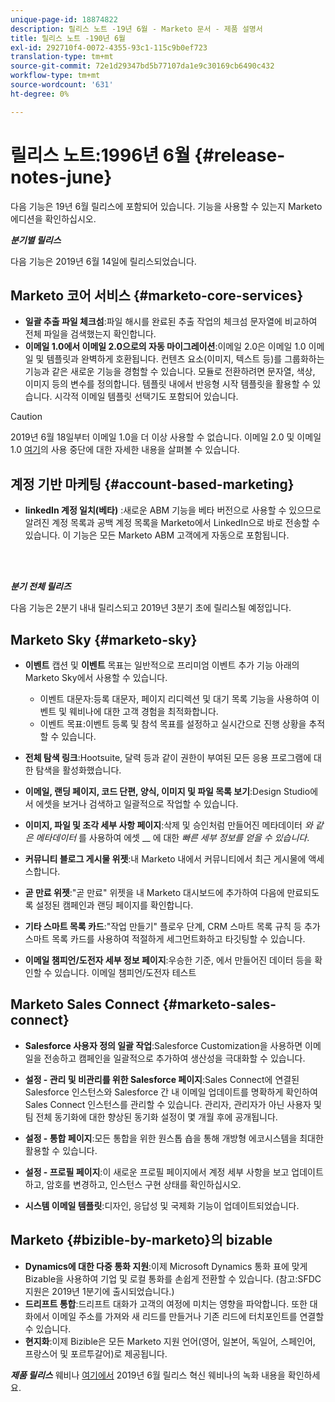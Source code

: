 ```yaml
---
unique-page-id: 18874822
description: 릴리스 노트 -19년 6월 - Marketo 문서 - 제품 설명서
title: 릴리스 노트 -190년 6월
exl-id: 292710f4-0072-4355-93c1-115c9b0ef723
translation-type: tm+mt
source-git-commit: 72e1d29347bd5b77107da1e9c30169cb6490c432
workflow-type: tm+mt
source-wordcount: '631'
ht-degree: 0%

---
```


# 릴리스 노트:1996년 6월 {#release-notes-june}

다음 기능은 19년 6월 릴리스에 포함되어 있습니다. 기능을 사용할 수 있는지 Marketo 에디션을 확인하십시오.

**_분기별 릴리스_**

다음 기능은 2019년 6월 14일에 릴리스되었습니다.

## Marketo 코어 서비스 {#marketo-core-services}

* **일괄 추출 파일 체크섬**:파일 해시를 완료된 추출 작업의 체크섬 문자열에 비교하여 전체 파일을 검색했는지 확인합니다.
* **이메일 1.0에서 이메일 2.0으로의 자동 마이그레이션**:이메일 2.0은 이메일 1.0 이메일 및 템플릿과 완벽하게 호환됩니다. 컨텐츠 요소(이미지, 텍스트 등)를 그룹화하는 기능과 같은 새로운 기능을 경험할 수 있습니다. 모듈로 전환하려면 문자열, 색상, 이미지 등의 변수를 정의합니다. 템플릿 내에서 반응형 시작 템플릿을 활용할 수 있습니다. 시각적 이메일 템플릿 선택기도 포함되어 있습니다.

>[!CAUTION]
>
>2019년 6월 18일부터 이메일 1.0을 더 이상 사용할 수 없습니다. 이메일 2.0 및 이메일 1.0 [여기](https://nation.marketo.com/docs/DOC-7038)의 사용 중단에 대한 자세한 내용을 살펴볼 수 있습니다.

## 계정 기반 마케팅 {#account-based-marketing}

* **linkedIn 계정 일치(베타)** :새로운 ABM 기능을 베타 버전으로 사용할 수 있으므로 알려진 계정 목록과 공백 계정 목록을 Marketo에서 LinkedIn으로 바로 전송할 수 있습니다. 이 기능은 모든 Marketo ABM 고객에게 자동으로 포함됩니다.

<br> 

**_분기 전체 릴리즈_**

다음 기능은 2분기 내내 릴리스되고 2019년 3분기 초에 릴리스될 예정입니다.

## Marketo Sky {#marketo-sky}

* **이벤트** 캡션 및  **이벤트** 목표는 일반적으로 프리미엄 이벤트 추가 기능 아래의 Marketo Sky에서 사용할 수 있습니다.

   * 이벤트 대문자:등록 대문자, 페이지 리디렉션 및 대기 목록 기능을 사용하여 이벤트 및 웨비나에 대한 고객 경험을 최적화합니다.
   * 이벤트 목표:이벤트 등록 및 참석 목표를 설정하고 실시간으로 진행 상황을 추적할 수 있습니다.

* **전체 탐색 링크**:Hootsuite, 달력 등과 같이 권한이 부여된 모든 응용 프로그램에 대한 탐색을 활성화했습니다.
* **이메일, 랜딩 페이지, 코드 단편, 양식, 이미지 및 파일 목록 보기**:Design Studio에서 에셋을 보거나 검색하고 일괄적으로 작업할 수 있습니다.
* **이미지, 파일 및 조각 세부 사항 페이지**:삭제 및 승인처럼 만들어진 메타데이터 _와 같은 메타데이터_ 를 사용하여 에셋 __ 에 대한  _빠른 세부 정보를 얻을 수 있습니다_.
* **커뮤니티 블로그 게시물 위젯**:내 Marketo 내에서 커뮤니티에서 최근 게시물에 액세스합니다.
* **곧 만료 위젯**:&quot;곧 만료&quot; 위젯을 내 Marketo 대시보드에 추가하여 다음에 만료되도록 설정된 캠페인과 랜딩 페이지를 확인합니다.
* **기타 스마트 목록 카드**:&quot;작업 만들기&quot; 플로우 단계, CRM 스마트 목록 규칙 등 추가 스마트 목록 카드를 사용하여 적절하게 세그먼트화하고 타깃팅할 수 있습니다.
* **이메일 챔피언/도전자 세부 정보 페이지**:우승한 기준, 에서 만들어진 데이터 등을 확인할 수 있습니다. 이메일 챔피언/도전자 테스트

## Marketo Sales Connect {#marketo-sales-connect}

* **Salesforce 사용자 정의 일괄 작업**:Salesforce Customization을 사용하면 이메일을 전송하고 캠페인을 일괄적으로 추가하여 생산성을 극대화할 수 있습니다.
* **설정 - 관리 및 비관리를 위한 Salesforce 페이지**:Sales Connect에 연결된 Salesforce 인스턴스와 Salesforce 간 내 이메일 업데이트를 명확하게 확인하여 Sales Connect 인스턴스를 관리할 수 있습니다. 관리자, 관리자가 아닌 사용자 및 팀 전체 동기화에 대한 향상된 동기화 설정이 몇 개월 후에 공개됩니다.
* **설정 - 통합 페이지**:모든 통합을 위한 원스톱 숍을 통해 개방형 에코시스템을 최대한 활용할 수 있습니다.
* **설정 - 프로필 페이지**:이 새로운 프로필 페이지에서 계정 세부 사항을 보고 업데이트하고, 암호를 변경하고, 인스턴스 구현 상태를 확인하십시오.

* **시스템 이메일 템플릿**:디자인, 응답성 및 국제화 기능이 업데이트되었습니다.

## Marketo {#bizible-by-marketo}의 bizable

* **Dynamics에 대한 다중 통화 지원**:이제 Microsoft Dynamics 통화 표에 맞게 Bizable을 사용하여 기업 및 로컬 통화를 손쉽게 전환할 수 있습니다. (참고:SFDC 지원은 2019년 1분기에 출시되었습니다.)
* **드리프트 통합**:드리프트 대화가 고객의 여정에 미치는 영향을 파악합니다. 또한 대화에서 이메일 주소를 가져와 새 리드를 만들거나 기존 리드에 터치포인트를 연결할 수 있습니다.
* **현지화**:이제 Bizible은 모든 Marketo 지원 언어(영어, 일본어, 독일어, 스페인어, 프랑스어 및 포르투갈어)로 제공됩니다.

***제품 릴리스*** 웨비나 [여기에서](https://engage.marketo.com/Marketo-June-Product-Release-2019-On-Demand.html) 2019년 6월 릴리스 혁신 웨비나의 녹화 내용을 확인하세요.
